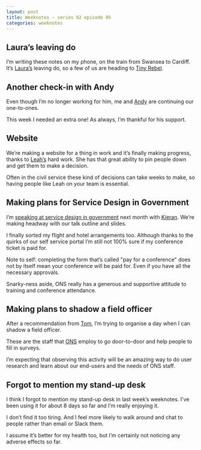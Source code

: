 ```yaml
---
layout: post
title: Weeknotes – series 02 episode 05
categories: weeknotes
---
```


## Laura’s leaving do

I’m writing these notes on my phone, on the train from Swansea to Cardiff. It’s [Laura’s](https://mobile.twitter.com/LauraFHarding) leaving do, so a few of us are heading to [Tiny Rebel](https://www.tinyrebel.co.uk/bars/cardiff/). 

## Another check-in with Andy

Even though I’m no longer working for him, me and [Andy](https://mobile.twitter.com/mr_dudders) are continuing our one-to-ones.

This week I needed an extra one! As always, I’m thankful for his support.

## Website

We’re making a website for a thing in work and it’s finally making progress, thanks to [Leah’s](https://mobile.twitter.com/leahvardon) hard work. She has that great ability to pin people down and get them to make a decision.

Often in the civil service these kind of decisions can take weeks to make, so having people like Leah on your team is essential.

## Making plans for Service Design in Government

I’m [speaking at service design in government](https://govservicedesign.net/2019/sessions/index.php?session=102) next month with [Kieran](https://mobile.twitter.com/kieran_forde). We’re making headway with our talk outline and slides.

I finally sorted my flight and hotel arrangements too. Although thanks to the quirks of our self service portal I’m still not 100% sure if my conference ticket is paid for.

Note to self: completing the form that’s called "pay for a conference" does not by itself mean your conference will be paid for. Even if you have all the necessary approvals.

Snarky-ness aside, ONS really has a generous and supportive attitude to training and conference attendance.

## Making plans to shadow a field officer

After a recommendation from [Tom](https://mobile.twitter.com/drtommac), I’m trying to organise a day when I can shadow a field officer. 

These are the staff that [ONS](https://www.ons.gov.uk/) employ to go door-to-door and help people to fill in surveys. 

I’m expecting that observing this activity will be an amazing way to do user research and learn about our end-users and the needs of ONS staff.

## Forgot to mention my stand-up desk

I think I forgot to mention my stand-up desk in last week’s weeknotes. I’ve been using it for about 8 days so far and I’m really enjoying it. 

I don’t find it too tiring. And I feel more likely to walk around and chat to people rather than email or Slack them.

I assume it’s better for my health too, but I’m certainly not noticing any adverse effects so far.